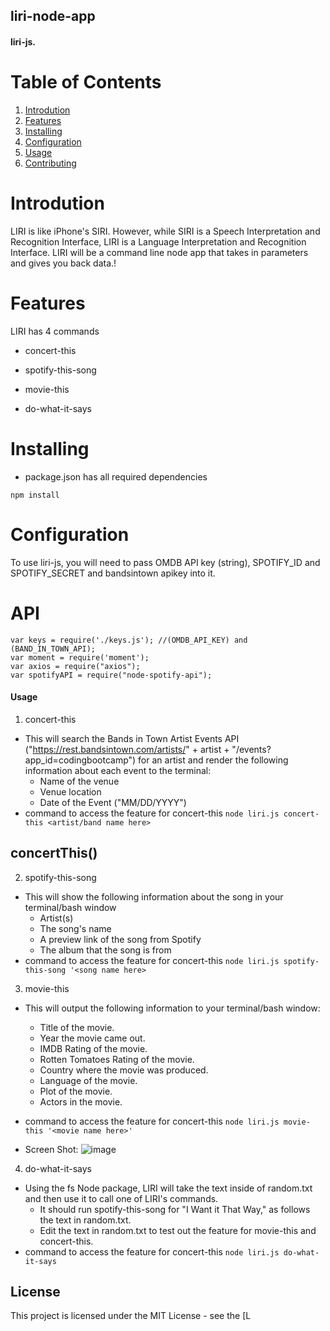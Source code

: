 ## liri-node-app
  
####  liri-js. 

# Table of Contents

1. [Introdution](#Introdution)
1. [Features](#Features)
1. [Installing](#installing)
1. [Configuration](#configuration)
1. [Usage](#usage)
1. [Contributing](#contributing)

# Introdution

  LIRI is like iPhone's SIRI. However, while SIRI is a Speech Interpretation and Recognition Interface, LIRI is a Language Interpretation and Recognition Interface. LIRI will be a command line node app that takes in parameters and gives you back data.! 

# Features

LIRI has 4 commands 

- concert-this

- spotify-this-song

- movie-this

- do-what-it-says

# Installing
- package.json has all required dependencies

```npm install```

# Configuration

To use liri-js, you will need to pass OMDB API key (string), SPOTIFY_ID and SPOTIFY_SECRET and bandsintown apikey into it.

# API
```
var keys = require('./keys.js'); //(OMDB_API_KEY) and (BAND_IN_TOWN_API);
var moment = require('moment');
var axios = require("axios");
var spotifyAPI = require("node-spotify-api");

```

#### Usage
1. concert-this 
- This will search the Bands in Town Artist Events API ("https://rest.bandsintown.com/artists/" + artist + "/events?app_id=codingbootcamp") for an artist and render the following information about each event to the terminal:
    * Name of the venue
    *  Venue location
    * Date of the Event ("MM/DD/YYYY")
- command to access the feature for concert-this
```node liri.js concert-this <artist/band name here>```

## concertThis()

2. spotify-this-song
- This will show the following information about the song in your terminal/bash window
    * Artist(s)
    * The song's name
    * A preview link of the song from Spotify
    * The album that the song is from
- command to access the feature for concert-this
```node liri.js spotify-this-song '<song name here>```

3. movie-this
  - This will output the following information to your terminal/bash window:
      * Title of the movie.
      * Year the movie came out.
      * IMDB Rating of the movie.
      * Rotten Tomatoes Rating of the movie.
      * Country where the movie was produced.
      * Language of the movie.
      * Plot of the movie.
      * Actors in the movie.
  - command to access the feature for concert-this
  ```node liri.js movie-this '<movie name here>'```

  - Screen Shot:
  ![image](https://github.com/shilpipawar/liri-node-app/blob/master/ScreenShots/movie-this.png?raw=true "movie-this")

4. do-what-it-says
- Using the fs Node package, LIRI will take the text inside of random.txt and then use it to call one of LIRI's commands.
    * It should run spotify-this-song for "I Want it That Way," as follows the text in random.txt.
    * Edit the text in random.txt to test out the feature for movie-this and concert-this.
- command to access the feature for concert-this
```node liri.js do-what-it-says```

## License
This project is licensed under the MIT License - see the [L